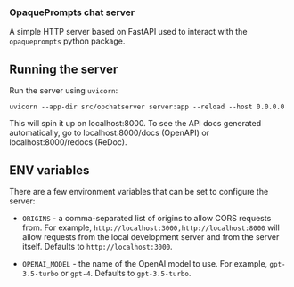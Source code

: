 ### OpaquePrompts chat server

A simple HTTP server based on FastAPI used to interact with the `opaqueprompts` python package.

## Running the server
Run the server using `uvicorn`:

```
uvicorn --app-dir src/opchatserver server:app --reload --host 0.0.0.0
```
This will spin it up on localhost:8000. To see the API docs generated automatically, go to localhost:8000/docs (OpenAPI) or localhost:8000/redocs (ReDoc).


## ENV variables

There are a few environment variables that can be set to configure the server:

- `ORIGINS` - a comma-separated list of origins to allow CORS requests from. For example, `http://localhost:3000,http://localhost:8000` will allow requests from the local development server and from the server itself. Defaults to `http://localhost:3000`.

- `OPENAI_MODEL` - the name of the OpenAI model to use. For example, `gpt-3.5-turbo` or `gpt-4`. Defaults to `gpt-3.5-turbo`.
